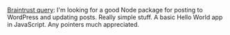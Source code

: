 <a href="https://github.com/scripting/Scripting-News/issues/179">Braintrust query</a>: I'm looking for a good Node package for posting to WordPress and updating posts. Really simple stuff.  A basic Hello World app in JavaScript.  Any pointers much appreciated.
